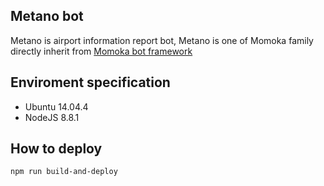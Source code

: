 ## Metano bot

Metano is airport information report bot, Metano is one of Momoka family directly inherit from [Momoka bot framework](https://github.com/zapkub/momoka-core-bot)

## Enviroment specification
- Ubuntu 14.04.4
- NodeJS 8.8.1

## How to deploy
```
npm run build-and-deploy
```
